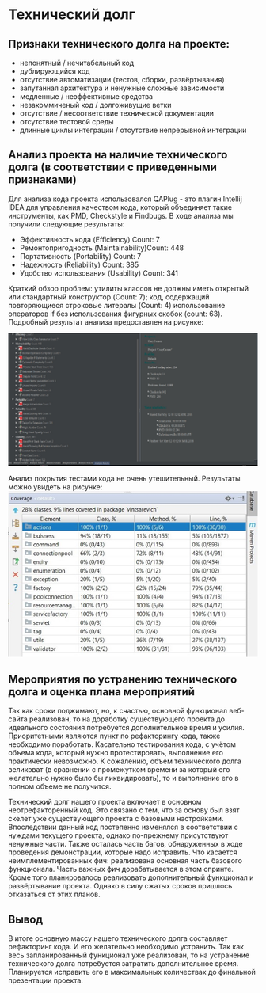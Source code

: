 # Технический долг

## Признаки технического долга на проекте:

* непонятный / нечитабельный код
* дублирующийся код
* отсутствие автоматизации (тестов, сборки, развёртывания)
* запутанная архитектура и ненужные сложные зависимости
* медленные / неэффективные средства
* незакоммиченый код / долгоживущие ветки
* отсутствие / несоответствие технической документации
* отсутствие тестовой среды
* длинные циклы интеграции / отсутствие непрерывной интеграции

## Анализ проекта на наличие технического долга (в соответствии с приведенными признаками)
Для анализа кода проекта использовался QAPlug - это плагин Intellij IDEA для управления качеством кода, который объединяет такие инструменты, как PMD, Checkstyle и Findbugs.
В ходе анализа мы получили следующие результаты:
* Эффективность кода (Efficiency) Count: 7
* Ремонтопригодность (Maintainability)Count: 448
* Портативность (Portability) Count: 7
* Надежность (Reliability) Count: 385
* Удобство использования (Usability) Count: 341

Краткий обзор проблем: утилиты классов не должны иметь открытый или стандартный конструктор (Count: 7);  код, содержащий повторяющиеся строковые литералы (Count: 4) использование операторов if без использования фигурных скобок (count: 63). 
Подробный результат анализа предоставлен на рисунке:

![qaanalyze](https://github.com/JohnnyBurak/Cozy-corner/blob/master/docs/QAAnalyze.jpg)

Анализ покрытия тестами кода не очень утешительный. Результаты можно увидеть на рисунке:
![qaanalyze](https://github.com/JohnnyBurak/Cozy-corner/blob/master/docs/coverage.jpg)

## Мероприятия по устранению технического долга и оценка плана мероприятий
  Так как сроки поджимают, но, к счастью, основной функционал веб-сайта реализован, то на доработку существующего проекта до идеального состояния потребуется дополнительное время и усилия. Приоритетными являются пункт по рефакторингу кода, также необходимо поработать. Касательно тестирования кода, с учётом объема кода, который нужно протестировать, выполнение его практически невозможно. К сожалению, объем технического долга великоват (в сравнении с промежутком времени за который его желательно нужно было бы ликвидировать), то и выполнение его в полном объеме не получится.
  
  Технический долг нашего проекта включает в основном неотрефакторенный код. Это связано с тем, что за основу был взят скелет уже существующего проекта с базовыми настройками. Впоследствии данный код постепенно изменялся в соответствии с нуждами текущего проекта, однако по-прежнему присутствуют ненужные части. Также осталась часть багов, обнаруженных в ходе проведения демонстрации, которые надо исправить. Что касается неимплементированных фич: реализована основная часть базового функционала. Часть важных фич дорабатывается в этом спринте. Кроме того планировалось реализовать дополнительный функционал и развёртывание проекта. Однако в силу сжатых сроков пришлось отказаться от этих планов.
 

## Вывод
В итоге основную массу нашего технического долга составляет рефакторинг кода. И его желательно необходимо устранить. Так как весь запланированный функционал уже реализован, то на устранение технического долга потребуется затратить дополнительное время. Планируется исправить его в максимальных количествах до финальной презентации проекта.
